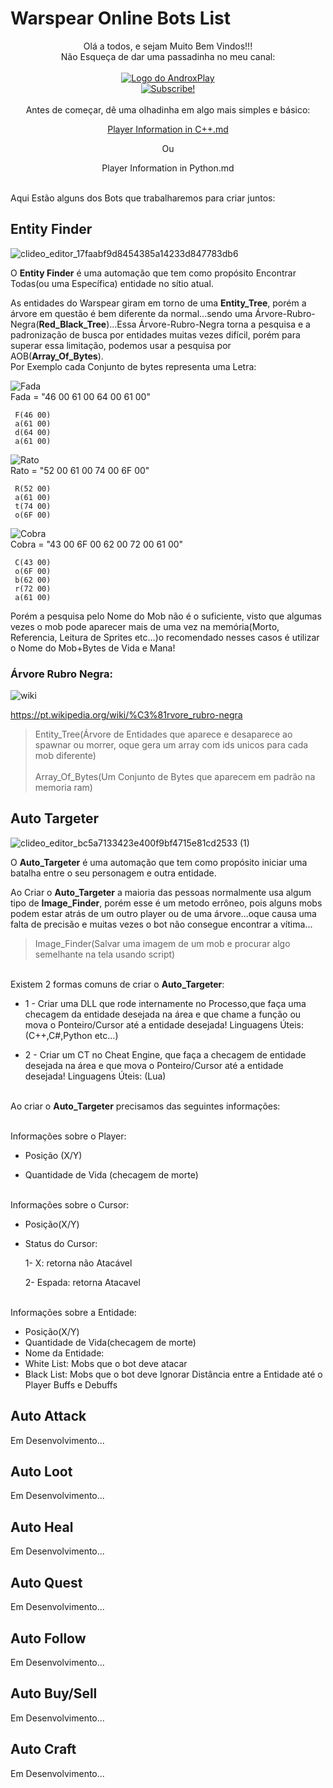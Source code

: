 # Warspear Online Bots List
<div align="center">
  Olá a todos, e sejam Muito Bem Vindos!!!
<br>Não Esqueça de dar uma passadinha no meu canal:
<br>
<br></div>

<div align="center">
  <a href="https://www.youtube.com/@androxplay822">
    <img src="https://github.com/user-attachments/assets/d84fcbe8-9829-4f3c-b68a-9f16db2f88e4" alt="Logo do AndroxPlay" />
  </a>
</div>

<div align="center">
  <a href="https://www.youtube.com/@androxplay822?sub_confirmation=1">
    <img src="https://github.com/user-attachments/assets/669d2a85-a98c-4845-ac71-4d7a139d4efe" alt="Subscribe!" />
  </a>
</div>

<br>
<div align="center">
Antes de começar, dê uma olhadinha em algo mais simples e básico:
  
[Player Information in C++.md](https://github.com/AndroxPlay/Warspear_Online_Hack_Bot/blob/0ebf8ecbdfb7f5549fbb83bcccf73c37a14c68cc/Player%20Information%20in%20C++.md)

Ou

Player Information in Python.md
</div>




<br>Aqui Estão alguns dos Bots que trabalharemos para criar juntos:

## Entity Finder
![clideo_editor_17faabf9d8454385a14233d847783db6](https://github.com/user-attachments/assets/c1df88b3-6fc3-47e8-9fd9-2bcabcc5eedb)

O **Entity Finder** é uma automação que tem como propósito Encontrar Todas(ou uma Específica) entidade no sítio atual.

As entidades do Warspear giram em torno de uma **Entity_Tree**, porém a árvore em questão é bem diferente da normal...sendo uma Árvore-Rubro-Negra(**Red_Black_Tree**)...Essa Árvore-Rubro-Negra torna a pesquisa e a padronização de busca por entidades muitas vezes difícil, porém para superar essa limitação, podemos usar a pesquisa por AOB(**Array_Of_Bytes**).
<br>Por Exemplo
cada Conjunto de bytes representa uma Letra: 

![Fada](https://github.com/user-attachments/assets/16c84808-64d5-4c9f-a591-b6c13f8478da)
<br>Fada = "46 00 61 00 64 00 61 00"


```
 F(46 00)
 a(61 00)
 d(64 00)
 a(61 00)
```
![Rato](https://github.com/user-attachments/assets/2fd442b1-a687-4007-95af-789e91ba820c)
<br>Rato = "52 00 61 00 74 00 6F 00"

```
 R(52 00)
 a(61 00)
 t(74 00)
 o(6F 00)
```
![Cobra](https://github.com/user-attachments/assets/a2faee81-4603-40be-84cb-69513ca9fa48)
<br>Cobra = "43 00 6F 00 62 00 72 00 61 00"

```
 C(43 00)
 o(6F 00)
 b(62 00)
 r(72 00)
 a(61 00)
```
Porém a pesquisa pelo Nome do Mob não é o suficiente, visto que algumas vezes o mob pode aparecer mais de uma vez na memória(Morto, Referencia, Leitura de Sprites etc...)o recomendado nesses casos é utilizar o Nome do Mob+Bytes de Vida e Mana!

### Árvore Rubro Negra:
![wiki](https://github.com/user-attachments/assets/8c370684-bd67-4e46-b7b4-d1f248c6cc58)

https://pt.wikipedia.org/wiki/%C3%81rvore_rubro-negra


>Entity_Tree(Árvore de Entidades que aparece e desaparece ao spawnar ou morrer, oque gera um array com ids unicos para cada mob diferente)
><br><br>Array_Of_Bytes(Um Conjunto de Bytes que aparecem em padrão na memoria ram)



## Auto Targeter
![clideo_editor_bc5a7133423e400f9bf4715e81cd2533 (1)](https://github.com/user-attachments/assets/0bd31ac8-d76a-420e-a803-a96394d001e3)

O **Auto_Targeter** é uma automação que tem como propósito iniciar uma batalha entre o seu personagem e outra entidade.

Ao Criar o **Auto_Targeter** a maioria das pessoas normalmente usa algum tipo de **Image_Finder**, porém esse é um metodo errôneo, pois alguns mobs podem estar atrás de um outro player ou de uma árvore...oque causa uma falta de precisão e muitas vezes o bot não consegue encontrar a vítima...

>Image_Finder(Salvar uma imagem de um mob e procurar algo semelhante na tela usando script)

<br>Existem 2 formas comuns de criar o **Auto_Targeter**:

- 1 - Criar uma DLL que rode internamente no Processo,que faça uma checagem da entidade desejada na área e que chame a função ou mova o Ponteiro/Cursor até a entidade desejada! 
  Linguagens Úteis: (C++,C#,Python etc...)
  
- 2 - Criar um CT no Cheat Engine, que faça a checagem de entidade desejada na área e que mova o Ponteiro/Cursor até a entidade desejada! Linguagens Úteis: (Lua)



<br>Ao criar o **Auto_Targeter** precisamos das seguintes informações:

<br>Informações sobre o Player:
  
 - Posição (X/Y)
  
 - Quantidade de Vida (checagem de morte)
  
<br>Informações sobre o Cursor:

 - Posição(X/Y)
  
 - Status do Cursor:
  
    1- X: retorna não Atacável
    
    2- Espada: retorna Atacavel
    

<br>Informações sobre a Entidade:
 - Posição(X/Y)
 - Quantidade de Vida(checagem de morte)
 - Nome da Entidade:
 - White List: Mobs que o bot deve atacar
 - Black List: Mobs que o bot deve Ignorar
  Distância entre a Entidade até o Player
  Buffs e Debuffs
  

## Auto Attack
Em Desenvolvimento...
## Auto Loot
Em Desenvolvimento...
## Auto Heal
Em Desenvolvimento...
## Auto Quest
Em Desenvolvimento...
## Auto Follow
Em Desenvolvimento...
## Auto Buy/Sell
Em Desenvolvimento...
## Auto Craft
Em Desenvolvimento...
